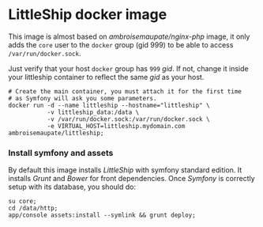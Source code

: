 LittleShip docker image
=======================

This image is almost based on *ambroisemaupate/nginx-php* image, it only adds
the `core` user to the `docker` group (gid 999) to be able to access `/var/run/docker.sock`.

Just verify that your host `docker` group has `999` *gid*. If not, change it inside your
littleship container to reflect the same *gid* as your host.

```shell
# Create the main container, you must attach it for the first time
# as Symfony will ask you some parameters.
docker run -d --name littleship --hostname="littleship" \
           -v littleship_data:/data \
           -v /var/run/docker.sock:/var/run/docker.sock \
           -e VIRTUAL_HOST=littleship.mydomain.com ambroisemaupate/littleship;
```

### Install symfony and assets

By default this image installs *LittleShip* with symfony standard edition.
It installs *Grunt* and *Bower* for front dependencies. Once *Symfony* is correctly
setup with its database, you should do:

```shell
su core;
cd /data/http;
app/console assets:install --symlink && grunt deploy;
```